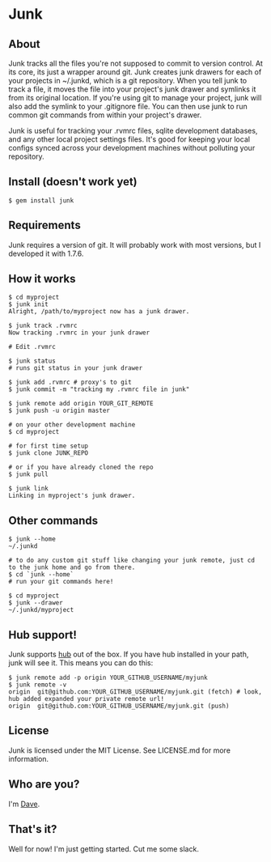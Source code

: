 # Junk

## About

Junk tracks all the files you're not supposed to commit to version control. At its core, its just a wrapper around git. Junk creates junk drawers for each of your projects in ~/.junkd, which is a git repository. When you tell junk to track a file, it moves the file into your project's junk drawer and symlinks it from its original location. If you're using git to manage your project, junk will also add the symlink to your .gitignore file. You can then use junk to run common git commands from within your project's drawer.

Junk is useful for tracking your .rvmrc files, sqlite development databases, and any other local project settings files. It's good for keeping your local configs synced across your development machines without polluting your repository.

## Install (doesn't work yet)

    $ gem install junk

## Requirements

Junk requires a version of git. It will probably work with most versions, but I developed it with 1.7.6.

## How it works

    $ cd myproject
    $ junk init
    Alright, /path/to/myproject now has a junk drawer.

    $ junk track .rvmrc
    Now tracking .rvmrc in your junk drawer

    # Edit .rvmrc

    $ junk status
    # runs git status in your junk drawer

    $ junk add .rvmrc # proxy's to git
    $ junk commit -m "tracking my .rvmrc file in junk"

    $ junk remote add origin YOUR_GIT_REMOTE
    $ junk push -u origin master

    # on your other development machine
    $ cd myproject

    # for first time setup
    $ junk clone JUNK_REPO

    # or if you have already cloned the repo
    $ junk pull

    $ junk link
    Linking in myproject's junk drawer.

## Other commands

    $ junk --home
    ~/.junkd

    # to do any custom git stuff like changing your junk remote, just cd to the junk home and go from there.
    $ cd `junk --home`
    # run your git commands here!

    $ cd myproject
    $ junk --drawer
    ~/.junkd/myproject

## Hub support!

Junk supports [hub](https://github.com/defunkt/hub) out of the box. If you have hub installed in your path, junk will see it. This means you can do this:

    $ junk remote add -p origin YOUR_GITHUB_USERNAME/myjunk
    $ junk remote -v
    origin  git@github.com:YOUR_GITHUB_USERNAME/myjunk.git (fetch) # look, hub added expanded your private remote url!
    origin  git@github.com:YOUR_GITHUB_USERNAME/myjunk.git (push)

## License

Junk is licensed under the MIT License. See LICENSE.md for more information.

## Who are you?

I'm [Dave](http://dave.is/).

## That's it?

Well for now! I'm just getting started. Cut me some slack.
